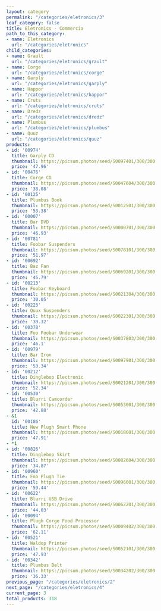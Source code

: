 ```yaml
---
layout: category
permalink: "/categories/eletronics/3"
leaf_category: false
title: Eletronics - Commercia
path_to_this_category:
- name: Eletronics
  url: "/categories/eletronics"
child_categories:
- name: Grault
  url: "/categories/eletronics/grault"
- name: Corge
  url: "/categories/eletronics/corge"
- name: Garply
  url: "/categories/eletronics/garply"
- name: Happor
  url: "/categories/eletronics/happor"
- name: Cruts
  url: "/categories/eletronics/cruts"
- name: Dredz
  url: "/categories/eletronics/dredz"
- name: Plumbus
  url: "/categories/eletronics/plumbus"
- name: Quuz
  url: "/categories/eletronics/quuz"
products:
- id: '00974'
  title: Garply CD
  thumbnail: https://picsum.photos/seed/S0097401/300/300
  price: '47.96'
- id: '00476'
  title: Corge CD
  thumbnail: https://picsum.photos/seed/S0047604/300/300
  price: '38.08'
- id: '00125'
  title: Plumbus Book
  thumbnail: https://picsum.photos/seed/S0012501/300/300
  price: '53.38'
- id: '00007'
  title: Bar DVD
  thumbnail: https://picsum.photos/seed/S0000701/300/300
  price: '46.93'
- id: '00781'
  title: Foobar Suspenders
  thumbnail: https://picsum.photos/seed/S0078101/300/300
  price: '51.97'
- id: '00692'
  title: Baz Fan
  thumbnail: https://picsum.photos/seed/S0069201/300/300
  price: '45.79'
- id: '00213'
  title: Foobar Keyboard
  thumbnail: https://picsum.photos/seed/S0021304/300/300
  price: '30.05'
- id: '00223'
  title: Quux Suspenders
  thumbnail: https://picsum.photos/seed/S0022301/300/300
  price: '39.32'
- id: '00378'
  title: Foo Foobar Underwear
  thumbnail: https://picsum.photos/seed/S0037803/300/300
  price: '46.1'
- id: '00979'
  title: Bar Iron
  thumbnail: https://picsum.photos/seed/S0097901/300/300
  price: '53.34'
- id: '00212'
  title: Dinglebop Electronic
  thumbnail: https://picsum.photos/seed/S0021201/300/300
  price: '52.34'
- id: '00530'
  title: Blurri Camcorder
  thumbnail: https://picsum.photos/seed/S0053001/300/300
  price: '42.88'
- &1
  id: '00186'
  title: New Plugh Smart Phone
  thumbnail: https://picsum.photos/seed/S0018601/300/300
  price: '47.91'
- *1
- id: '00826'
  title: Dinglebop Skirt
  thumbnail: https://picsum.photos/seed/S0082604/300/300
  price: '34.87'
- id: '00960'
  title: Foo Plugh Tie
  thumbnail: https://picsum.photos/seed/S0096001/300/300
  price: '59.44'
- id: '00622'
  title: Blurri USB Drive
  thumbnail: https://picsum.photos/seed/S0062201/300/300
  price: '44.03'
- id: '00094'
  title: Plugh Corge Food Processor
  thumbnail: https://picsum.photos/seed/S0009402/300/300
  price: '62.11'
- id: '00521'
  title: Waldop Printer
  thumbnail: https://picsum.photos/seed/S0052101/300/300
  price: '47.93'
- id: '00342'
  title: Plumbus Belt
  thumbnail: https://picsum.photos/seed/S0034202/300/300
  price: '36.33'
previous_page: "/categories/eletronics/2"
next_page: "/categories/eletronics/4"
current_page: 3
total_products: 318
---
```


